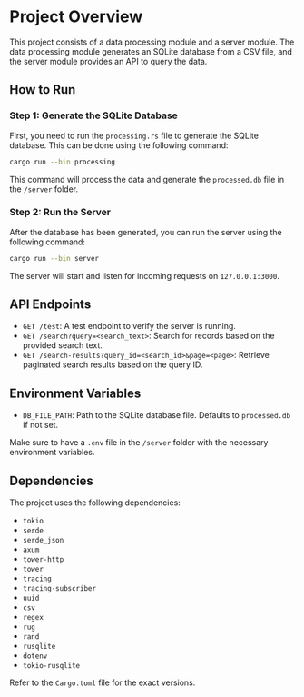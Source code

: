 # Project Overview

This project consists of a data processing module and a server module. The data processing module generates an SQLite database from a CSV file, and the server module provides an API to query the data.

## How to Run

### Step 1: Generate the SQLite Database

First, you need to run the `processing.rs` file to generate the SQLite database. This can be done using the following command:

```sh
cargo run --bin processing
```

This command will process the data and generate the `processed.db` file in the `/server` folder.

### Step 2: Run the Server

After the database has been generated, you can run the server using the following command:

```sh
cargo run --bin server
```

The server will start and listen for incoming requests on `127.0.0.1:3000`.

## API Endpoints

- `GET /test`: A test endpoint to verify the server is running.
- `GET /search?query=<search_text>`: Search for records based on the provided search text.
- `GET /search-results?query_id=<search_id>&page=<page>`: Retrieve paginated search results based on the query ID.

## Environment Variables

- `DB_FILE_PATH`: Path to the SQLite database file. Defaults to `processed.db` if not set.

Make sure to have a `.env` file in the `/server` folder with the necessary environment variables.

## Dependencies

The project uses the following dependencies:

- `tokio`
- `serde`
- `serde_json`
- `axum`
- `tower-http`
- `tower`
- `tracing`
- `tracing-subscriber`
- `uuid`
- `csv`
- `regex`
- `rug`
- `rand`
- `rusqlite`
- `dotenv`
- `tokio-rusqlite`

Refer to the `Cargo.toml` file for the exact versions.
